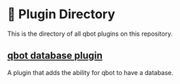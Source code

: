 # 📁 Plugin Directory
This is the directory of all qbot plugins on this repository.

## [qbot database plugin](/qbot_database_plugin/)
A plugin that adds the ability for qbot to have a database.
